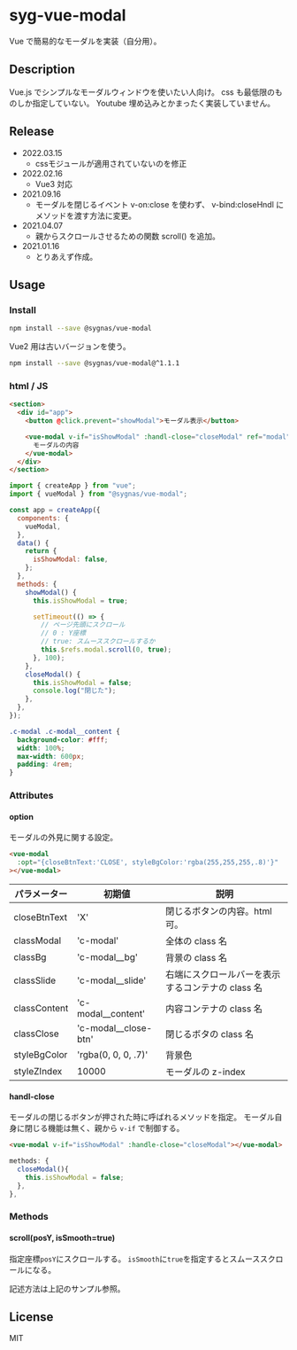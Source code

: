 # syg-vue-modal

Vue で簡易的なモーダルを実装（自分用）。

## Description

Vue.js でシンプルなモーダルウィンドウを使いたい人向け。
css も最低限のものしか指定していない。
Youtube 埋め込みとかまったく実装していません。

## Release

- 2022.03.15
  - cssモジュールが適用されていないのを修正
- 2022.02.16
  - Vue3 対応
- 2021.09.16
  - モーダルを閉じるイベント v-on:close を使わず、 v-bind:closeHndl に メソッドを渡す方法に変更。
- 2021.04.07
  - 親からスクロールさせるための関数 scroll() を追加。
- 2021.01.16
  - とりあえず作成。

## Usage

### Install

```sh
npm install --save @sygnas/vue-modal
```

Vue2 用は古いバージョンを使う。

```sh
npm install --save @sygnas/vue-modal@^1.1.1
```

### html / JS

```html
<section>
  <div id="app">
    <button @click.prevent="showModal">モーダル表示</button>

    <vue-modal v-if="isShowModal" :handl-close="closeModal" ref="modal">
      モーダルの内容
    </vue-modal>
  </div>
</section>
```

```javascript
import { createApp } from "vue";
import { vueModal } from "@sygnas/vue-modal";

const app = createApp({
  components: {
    vueModal,
  },
  data() {
    return {
      isShowModal: false,
    };
  },
  methods: {
    showModal() {
      this.isShowModal = true;

      setTimeout(() => {
        // ページ先頭にスクロール
        // 0 : Y座標
        // true: スムーススクロールするか
        this.$refs.modal.scroll(0, true);
      }, 100);
    },
    closeModal() {
      this.isShowModal = false;
      console.log("閉じた");
    },
  },
});
```

```css
.c-modal .c-modal__content {
  background-color: #fff;
  width: 100%;
  max-width: 600px;
  padding: 4rem;
}
```

### Attributes

#### option

モーダルの外見に関する設定。

```html
<vue-modal
  :opt="{closeBtnText:'CLOSE', styleBgColor:'rgba(255,255,255,.8)'}"
></vue-modal>
```

| パラメーター | 初期値                 | 説明                                              |
| ------------ | ---------------------- | ------------------------------------------------- |
| closeBtnText | 'X'                    | 閉じるボタンの内容。html 可。                     |
| classModal   | 'c-modal'              | 全体の class 名                                   |
| classBg      | 'c-modal\_\_bg'        | 背景の class 名                                   |
| classSlide   | 'c-modal\_\_slide'     | 右端にスクロールバーを表示するコンテナの class 名 |
| classContent | 'c-modal\_\_content'   | 内容コンテナの class 名                           |
| classClose   | 'c-modal\_\_close-btn' | 閉じるボタの class 名                             |
| styleBgColor | 'rgba(0, 0, 0, .7)'    | 背景色                                            |
| styleZIndex  | 10000                  | モーダルの z-index                                |

#### handl-close

モーダルの閉じるボタンが押された時に呼ばれるメソッドを指定。
モーダル自身に閉じる機能は無く、親から `v-if` で制御する。

```html
<vue-modal v-if="isShowModal" :handle-close="closeModal"></vue-modal>
```

```javascript
methods: {
  closeModal(){
    this.isShowModal = false;
  },
},
```

### Methods

#### scroll(posY, isSmooth=true)

指定座標`posY`にスクロールする。
`isSmooth`に`true`を指定するとスムーススクロールになる。

記述方法は上記のサンプル参照。

## License

MIT
